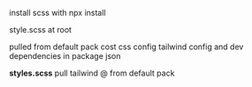 install scss with npx install

style.scss at root

pulled from default pack
cost css config
tailwind config 
and dev dependencies in package json

**styles.scss**
pull tailwind @ from default pack

